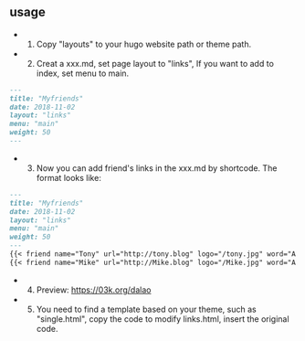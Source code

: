 ## usage
 - 1. Copy "layouts" to your hugo website path or theme path.   
 - 2. Creat a xxx.md, set page layout to "links", If you want to add to index, set menu to main.  
```markdown
---
title: "Myfriends"
date: 2018-11-02
layout: "links"
menu: "main"
weight: 50
---
```
 - 3. Now you can add friend's links in the xxx.md by shortcode. The format looks like:  
```markdown
---
title: "Myfriends"
date: 2018-11-02
layout: "links"
menu: "main"
weight: 50
---
{{< friend name="Tony" url="http://tony.blog" logo="/tony.jpg" word="A funny guy" >}}  
{{< friend name="Mike" url="http://Mike.blog" logo="/Mike.jpg" word="A poor guy" >}}  
```

- 4. Preview: https://03k.org/dalao  									
 - 5. You need to find a template based on your theme, such as "single.html", copy the code to modify links.html, insert the original code.
